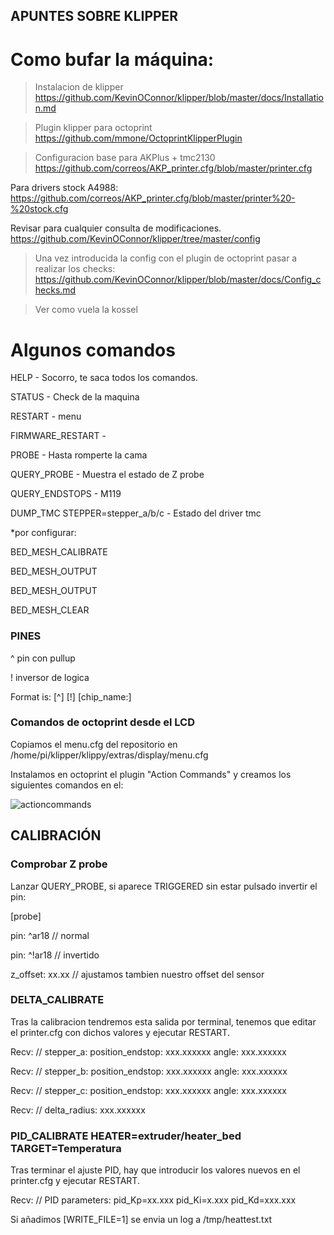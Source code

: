 ## APUNTES SOBRE KLIPPER

# Como bufar la máquina:

> Instalacion de klipper
https://github.com/KevinOConnor/klipper/blob/master/docs/Installation.md

> Plugin klipper para octoprint
https://github.com/mmone/OctoprintKlipperPlugin

> Configuracion base para AKPlus + tmc2130
https://github.com/correos/AKP_printer.cfg/blob/master/printer.cfg


Para drivers stock A4988:
https://github.com/correos/AKP_printer.cfg/blob/master/printer%20-%20stock.cfg

Revisar para cualquier consulta de modificaciones.
https://github.com/KevinOConnor/klipper/tree/master/config

>Una vez introducida la config con el plugin de octoprint pasar a realizar los checks:
https://github.com/KevinOConnor/klipper/blob/master/docs/Config_checks.md

> Ver como vuela la kossel


# Algunos comandos

HELP - Socorro, te saca todos los comandos.

STATUS - Check de la maquina

RESTART - menu

FIRMWARE_RESTART -

PROBE - Hasta romperte la cama

QUERY_PROBE - Muestra el estado de Z probe

QUERY_ENDSTOPS - M119

DUMP_TMC STEPPER=stepper_a/b/c - Estado del driver tmc

*por configurar:

BED_MESH_CALIBRATE

BED_MESH_OUTPUT

BED_MESH_OUTPUT

BED_MESH_CLEAR


### PINES

^ pin con pullup

! inversor de logica 

Format is: [^] [!] [chip_name:]


### Comandos de octoprint desde el LCD

Copiamos el menu.cfg del repositorio en /home/pi/klipper/klippy/extras/display/menu.cfg

Instalamos en octoprint el plugin "Action Commands" y creamos los siguientes comandos en el:

![actioncommands](https://github.com/correos/AKP_printer.cfg/blob/master/img/octoprint%20commands.PNG)

## CALIBRACIÓN

###   Comprobar Z probe

Lanzar QUERY_PROBE, si aparece TRIGGERED sin estar pulsado invertir el pin:

[probe]

pin: ^ar18  // normal

pin: ^!ar18  // invertido

z_offset: xx.xx // ajustamos tambien nuestro offset del sensor



###   DELTA_CALIBRATE

Tras la calibracion tendremos esta salida por terminal, tenemos que editar el printer.cfg con dichos valores y ejecutar RESTART.

Recv: // stepper_a: position_endstop: xxx.xxxxxx angle: xxx.xxxxxx

Recv: // stepper_b: position_endstop: xxx.xxxxxx angle: xxx.xxxxxx

Recv: // stepper_c: position_endstop: xxx.xxxxxx angle: xxx.xxxxxx

Recv: // delta_radius: xxx.xxxxxx

###  PID_CALIBRATE HEATER=extruder/heater_bed TARGET=Temperatura 
  
Tras terminar el ajuste PID, hay que introducir los valores nuevos en el printer.cfg y ejecutar RESTART.

Recv: // PID parameters: pid_Kp=xx.xxx pid_Ki=x.xxx pid_Kd=xxx.xxx


Si añadimos [WRITE_FILE=1] se envia un log a /tmp/heattest.txt

